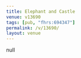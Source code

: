 ```yaml
---
title: Elephant and Castle
venue: v13690
tags: [pub, "fhrs:694347"]
permalink: /v/13690/
layout: venue
---
```

null